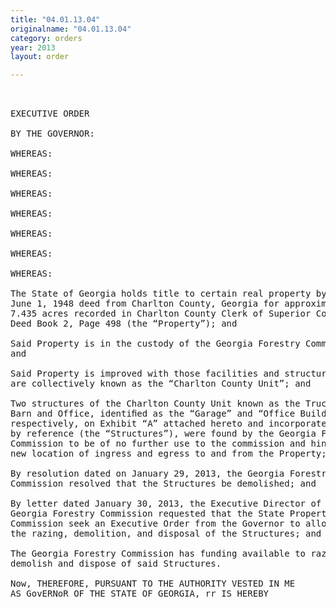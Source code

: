 ```yaml
---
title: "04.01.13.04"
originalname: "04.01.13.04"
category: orders
year: 2013
layout: order

---
```

<pre>
 

EXECUTIVE ORDER

BY THE GOVERNOR:

WHEREAS:

WHEREAS:

WHEREAS:

WHEREAS:

WHEREAS:

WHEREAS:

WHEREAS:

The State of Georgia holds title to certain real property by virtue of a
June 1, 1948 deed from Charlton County, Georgia for approximately
7.435 acres recorded in Charlton County Clerk of Superior Court in
Deed Book 2, Page 498 (the “Property”); and

Said Property is in the custody of the Georgia Forestry Commission;
and

Said Property is improved with those facilities and structures which
are collectively known as the “Charlton County Unit”; and

Two structures of the Charlton County Unit known as the Truck
Barn and Office, identiﬁed as the “Garage” and “Office Building”,
respectively, on Exhibit “A” attached hereto and incorporated herein
by reference (the “Structures”), were found by the Georgia Forestry
Commission to be of no further use to the commission and hinder the
new location of ingress and egress to and from the Property; and

By resolution dated on January 29, 2013, the Georgia Forestry
Commission resolved that the Structures be demolished; and

By letter dated January 30, 2013, the Executive Director of the
Georgia Forestry Commission requested that the State Properties
Commission seek an Executive Order from the Governor to allow for
the razing, demolition, and disposal of the Structures; and

The Georgia Forestry Commission has funding available to raze and
demolish and dispose of said Structures.

Now, THEREFORE, PURSUANT TO THE AUTHORITY VESTED IN ME
AS GovERNoR OF THE STATE OF GEORGIA, rr IS HEREBY

</pre>

